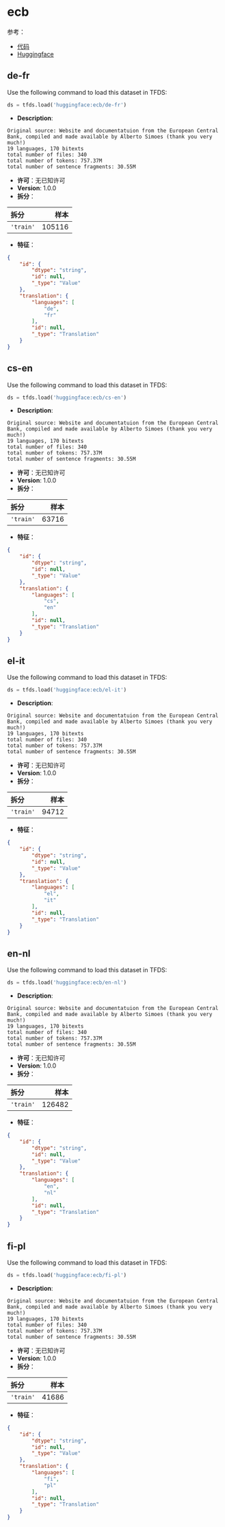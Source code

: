 # ecb

参考：

- [代码](https://github.com/huggingface/datasets/blob/master/datasets/ecb)
- [Huggingface](https://huggingface.co/datasets/ecb)

## de-fr

Use the following command to load this dataset in TFDS:

```python
ds = tfds.load('huggingface:ecb/de-fr')
```

- **Description**:

```
Original source: Website and documentatuion from the European Central Bank, compiled and made available by Alberto Simoes (thank you very much!)
19 languages, 170 bitexts
total number of files: 340
total number of tokens: 757.37M
total number of sentence fragments: 30.55M
```

- **许可**：无已知许可
- **Version**: 1.0.0
- **拆分**：

拆分 | 样本
:-- | --:
`'train'` | 105116

- **特征**：

```json
{
    "id": {
        "dtype": "string",
        "id": null,
        "_type": "Value"
    },
    "translation": {
        "languages": [
            "de",
            "fr"
        ],
        "id": null,
        "_type": "Translation"
    }
}
```

## cs-en

Use the following command to load this dataset in TFDS:

```python
ds = tfds.load('huggingface:ecb/cs-en')
```

- **Description**:

```
Original source: Website and documentatuion from the European Central Bank, compiled and made available by Alberto Simoes (thank you very much!)
19 languages, 170 bitexts
total number of files: 340
total number of tokens: 757.37M
total number of sentence fragments: 30.55M
```

- **许可**：无已知许可
- **Version**: 1.0.0
- **拆分**：

拆分 | 样本
:-- | --:
`'train'` | 63716

- **特征**：

```json
{
    "id": {
        "dtype": "string",
        "id": null,
        "_type": "Value"
    },
    "translation": {
        "languages": [
            "cs",
            "en"
        ],
        "id": null,
        "_type": "Translation"
    }
}
```

## el-it

Use the following command to load this dataset in TFDS:

```python
ds = tfds.load('huggingface:ecb/el-it')
```

- **Description**:

```
Original source: Website and documentatuion from the European Central Bank, compiled and made available by Alberto Simoes (thank you very much!)
19 languages, 170 bitexts
total number of files: 340
total number of tokens: 757.37M
total number of sentence fragments: 30.55M
```

- **许可**：无已知许可
- **Version**: 1.0.0
- **拆分**：

拆分 | 样本
:-- | --:
`'train'` | 94712

- **特征**：

```json
{
    "id": {
        "dtype": "string",
        "id": null,
        "_type": "Value"
    },
    "translation": {
        "languages": [
            "el",
            "it"
        ],
        "id": null,
        "_type": "Translation"
    }
}
```

## en-nl

Use the following command to load this dataset in TFDS:

```python
ds = tfds.load('huggingface:ecb/en-nl')
```

- **Description**:

```
Original source: Website and documentatuion from the European Central Bank, compiled and made available by Alberto Simoes (thank you very much!)
19 languages, 170 bitexts
total number of files: 340
total number of tokens: 757.37M
total number of sentence fragments: 30.55M
```

- **许可**：无已知许可
- **Version**: 1.0.0
- **拆分**：

拆分 | 样本
:-- | --:
`'train'` | 126482

- **特征**：

```json
{
    "id": {
        "dtype": "string",
        "id": null,
        "_type": "Value"
    },
    "translation": {
        "languages": [
            "en",
            "nl"
        ],
        "id": null,
        "_type": "Translation"
    }
}
```

## fi-pl

Use the following command to load this dataset in TFDS:

```python
ds = tfds.load('huggingface:ecb/fi-pl')
```

- **Description**:

```
Original source: Website and documentatuion from the European Central Bank, compiled and made available by Alberto Simoes (thank you very much!)
19 languages, 170 bitexts
total number of files: 340
total number of tokens: 757.37M
total number of sentence fragments: 30.55M
```

- **许可**：无已知许可
- **Version**: 1.0.0
- **拆分**：

拆分 | 样本
:-- | --:
`'train'` | 41686

- **特征**：

```json
{
    "id": {
        "dtype": "string",
        "id": null,
        "_type": "Value"
    },
    "translation": {
        "languages": [
            "fi",
            "pl"
        ],
        "id": null,
        "_type": "Translation"
    }
}
```
